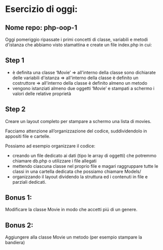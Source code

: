 # Esercizio di oggi:

## Nome repo: php-oop-1

Oggi pomeriggio ripassate i primi concetti di classe, variabili e metodi d'istanza che abbiamo visto stamattina e create un file index.php in cui:

## Step 1

- è definita una classe ‘Movie’
  => all'interno della classe sono dichiarate delle variabili d'istanza
  => all'interno della classe è definito un costruttore
  => all'interno della classe è definito almeno un metodo
- vengono istanziati almeno due oggetti ‘Movie’ e stampati a schermo i valori delle relative proprietà

## Step 2

Creare un layout completo per stampare a schermo una lista di movies.

Facciamo attenzione all’organizzazione del codice, suddividendolo in appositi file e cartelle.

Possiamo ad esempio organizzare il codice:

- creando un file dedicato ai dati (tipo le array di oggetti) che potremmo chiamare db.php o utilizzare i file allegati
- mettendo ciascuna classe nel proprio file e magari raggruppare tutte le classi in una cartella dedicata che possiamo chiamare Models/
- organizzando il layout dividendo la struttura ed i contenuti in file e parziali dedicati.

## Bonus 1:

Modificare la classe Movie in modo che accetti piú di un genere.

## Bonus 2:

Aggiungere alla classe Movie un metodo (per esempio stampare la bandiera)
